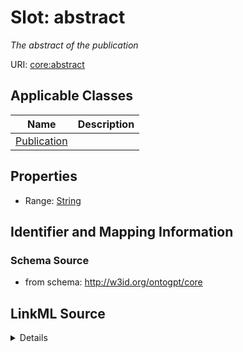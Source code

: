 # Slot: abstract
_The abstract of the publication_


URI: [core:abstract](http://w3id.org/ontogpt/core/abstract)



<!-- no inheritance hierarchy -->




## Applicable Classes

| Name | Description |
| --- | --- |
[Publication](Publication.md) | 






## Properties

* Range: [String](String.md)







## Identifier and Mapping Information







### Schema Source


* from schema: http://w3id.org/ontogpt/core




## LinkML Source

<details>
```yaml
name: abstract
description: The abstract of the publication
from_schema: http://w3id.org/ontogpt/core
rank: 1000
alias: abstract
owner: Publication
domain_of:
- Publication
range: string

```
</details>